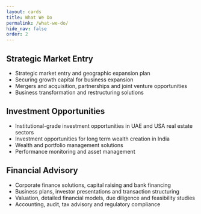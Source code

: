 ```yaml
---
layout: cards
title: What We Do
permalink: /what-we-do/
hide_nav: false
order: 2
---
```


## Strategic Market Entry

- Strategic market entry and geographic expansion plan
- Securing growth capital for business expansion 
- Mergers and acquisition, partnerships and joint venture opportunities 
- Business transformation and restructuring solutions 

## Investment Opportunities

- Institutional-grade investment opportunities in UAE and USA real estate sectors
- Investment opportunities for long term wealth creation in India
- Wealth and portfolio management solutions
- Performance monitoring and asset management 

## Financial Advisory

- Corporate finance solutions, capital raising and bank financing
- Business plans, investor presentations and transaction structuring
- Valuation, detailed financial models, due diligence and feasibility studies
- Accounting, audit, tax advisory and regulatory compliance
